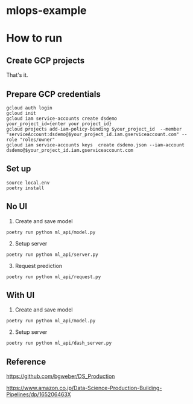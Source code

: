 # mlops-example


# How to run

## Create GCP projects
That's it.

## Prepare GCP credentials
```
gcloud auth login  
gcloud init  
gcloud iam service-accounts create dsdemo  
your_project_id={enter your project_id}  
gcloud projects add-iam-policy-binding $your_project_id  --member "serviceAccount:dsdemo@$your_project_id.iam.gserviceaccount.com" --role "roles/owner"  
gcloud iam service-accounts keys  create dsdemo.json --iam-account  dsdemo@$your_project_id.iam.gserviceaccount.com  
```

## Set up
`source local.env`  
`poetry install`


## No UI
1. Create and save model

`poetry run python ml_api/model.py`  

2. Setup server

`poetry run python ml_api/server.py`  


3. Request prediction

`poetry run python ml_api/request.py`

## With UI
1. Create and save model

`poetry run python ml_api/model.py`  

2. Setup server

`poetry run python ml_api/dash_server.py`  



## Reference
https://github.com/bgweber/DS_Production

https://www.amazon.co.jp/Data-Science-Production-Building-Pipelines/dp/165206463X